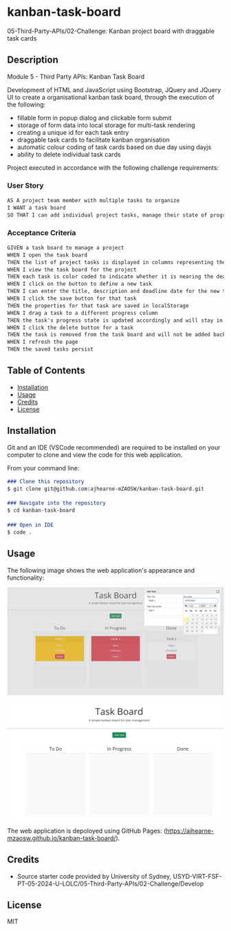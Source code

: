 # kanban-task-board
05-Third-Party-APIs/02-Challenge: Kanban project board with draggable task cards

## Description

Module 5 - Third Party APIs: Kanban Task Board

Development of HTML and JavaScript using Bootstrap, JQuery and JQuery UI to create a organisational kanban task board, through the execution of the following:

- fillable form in popup dialog and clickable form submit
- storage of form data into local storage for multi-task rendering
- creating a unique id for each task entry
- draggable task cards to facilitate kanban organisation
- automatic colour coding of task cards based on due day using dayjs
- ability to delete individual task cards

Project executed in accordance with the following challenge requirements:

### User Story

```md
AS A project team member with multiple tasks to organize
I WANT a task board 
SO THAT I can add individual project tasks, manage their state of progress and track overall project progress accordingly
```

### Acceptance Criteria

```md
GIVEN a task board to manage a project
WHEN I open the task board
THEN the list of project tasks is displayed in columns representing the task progress state (Not Yet Started, In Progress, Completed)
WHEN I view the task board for the project
THEN each task is color coded to indicate whether it is nearing the deadline (yellow) or is overdue (red)
WHEN I click on the button to define a new task
THEN I can enter the title, description and deadline date for the new task into a modal dialog
WHEN I click the save button for that task
THEN the properties for that task are saved in localStorage
WHEN I drag a task to a different progress column
THEN the task's progress state is updated accordingly and will stay in the new column after refreshing
WHEN I click the delete button for a task
THEN the task is removed from the task board and will not be added back after refreshing
WHEN I refresh the page
THEN the saved tasks persist
```

## Table of Contents

- [Installation](#installation)
- [Usage](#usage)
- [Credits](#credits)
- [License](#license)

## Installation

Git and an IDE (VSCode recommended) are required to be installed on your computer to clone and view the code for this web application.

From your command line:

```md
### Clone this repository
$ git clone git@github.com:ajhearne-mZAOSW/kanban-task-board.git

### Navigate into the repository
$ cd kanban-task-board

### Open in IDE
$ code .
```

## Usage

The following image shows the web application's appearance and functionality:

![A webpage titled "Task Board" features a fillable form in a poopup dialog and task cards in three kanban lanes](./assets/images/demo.png)

![A gif showcasing the usage demonstation of a webpage titled "Task Board" features a fillable form in a poopup dialog and task cards in three kanban lanes](./assets/images/demo.gif)

The web application is depoloyed using GitHub Pages: (<https://ajhearne-mzaosw.github.io/kanban-task-board/>).

## Credits

- Source starter code provided by University of Sydney, USYD-VIRT-FSF-PT-05-2024-U-LOLC/05-Third-Party-APIs/02-Challenge/Develop

## License

MIT